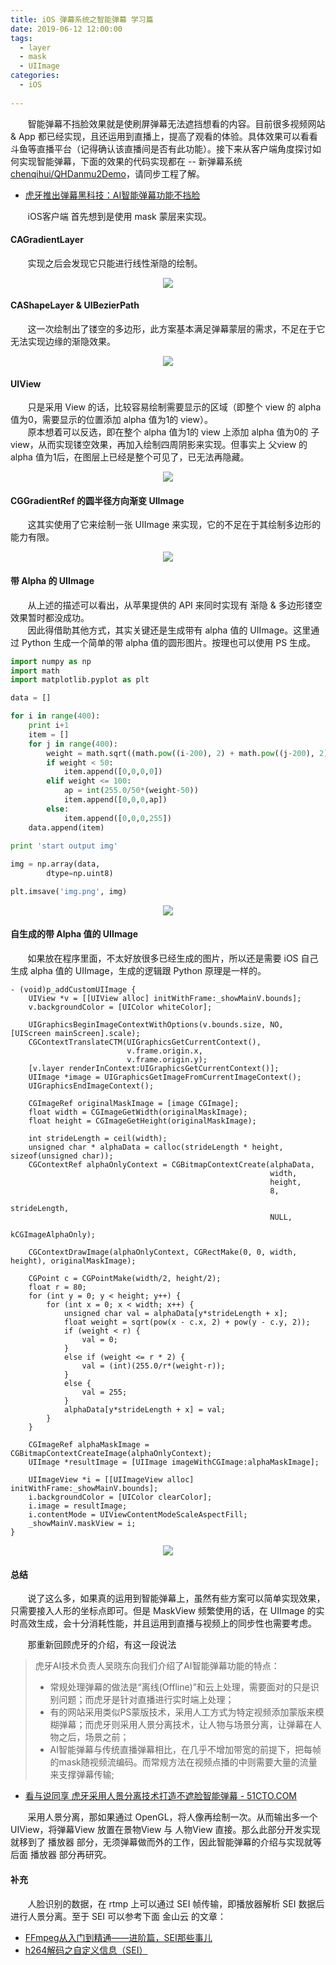 ```yaml
---
title: iOS 弹幕系统之智能弹幕 学习篇
date: 2019-06-12 12:00:00
tags:
  - layer
  - mask
  - UIImage
categories:
  - iOS
  
---
```


&nbsp;&nbsp;&nbsp;&nbsp;&nbsp;&nbsp;&nbsp;智能弹幕不挡脸效果就是使刷屏弹幕无法遮挡想看的内容。目前很多视频网站 & App 都已经实现，且还运用到直播上，提高了观看的体验。具体效果可以看看斗鱼等直播平台（记得确认该直播间是否有此功能）。接下来从客户端角度探讨如何实现智能弹幕，下面的效果的代码实现都在 -- 新弹幕系统 [chenqihui/QHDanmu2Demo](https://github.com/chenqihui/QHDanmu2Demo)，请同步工程了解。

* [虎牙推出弹幕黑科技：AI智能弹幕功能不挡脸](https://www.admin5.com/article/20181108/884048.shtml)

<!-- more -->

&nbsp;&nbsp;&nbsp;&nbsp;&nbsp;&nbsp;&nbsp;iOS客户端 首先想到是使用 mask 蒙层来实现。

#### CAGradientLayer

&nbsp;&nbsp;&nbsp;&nbsp;&nbsp;&nbsp;&nbsp;实现之后会发现它只能进行线性渐隐的绘制。

<div align=center><img src="https://anakinpublicspace-1253727175.cos.ap-chengdu.myqcloud.com/blog/Danmu/ai/G.png"/></div>

#### CAShapeLayer & UIBezierPath

&nbsp;&nbsp;&nbsp;&nbsp;&nbsp;&nbsp;&nbsp;这一次绘制出了镂空的多边形，此方案基本满足弹幕蒙层的需求，不足在于它无法实现边缘的渐隐效果。

<div align=center><img src="https://anakinpublicspace-1253727175.cos.ap-chengdu.myqcloud.com/blog/Danmu/ai/S.png"/></div>

#### UIView

&nbsp;&nbsp;&nbsp;&nbsp;&nbsp;&nbsp;&nbsp;只是采用 View 的话，比较容易绘制需要显示的区域（即整个 view 的 alpha 值为0，需要显示的位置添加 alpha 值为1的 view）。  
&nbsp;&nbsp;&nbsp;&nbsp;&nbsp;&nbsp;&nbsp;原本想着可以反选，即在整个 alpha 值为1的 view 上添加 alpha 值为0的 子view，从而实现镂空效果，再加入绘制四周阴影来实现。但事实上 父view 的 alpha 值为1后，在图层上已经是整个可见了，已无法再隐藏。

<div align=center><img src="https://anakinpublicspace-1253727175.cos.ap-chengdu.myqcloud.com/blog/Danmu/ai/v.png"/></div>

#### CGGradientRef 的圆半径方向渐变 UIImage

&nbsp;&nbsp;&nbsp;&nbsp;&nbsp;&nbsp;&nbsp;这其实使用了它来绘制一张 UIImage 来实现，它的不足在于其绘制多边形的能力有限。

<div align=center><img src="https://anakinpublicspace-1253727175.cos.ap-chengdu.myqcloud.com/blog/Danmu/ai/GR.png"/></div>

#### 带 Alpha 的 UIImage

&nbsp;&nbsp;&nbsp;&nbsp;&nbsp;&nbsp;&nbsp;从上述的描述可以看出，从苹果提供的 API 来同时实现有 渐隐 & 多边形镂空 效果暂时都没成功。  
&nbsp;&nbsp;&nbsp;&nbsp;&nbsp;&nbsp;&nbsp;因此得借助其他方式，其实关键还是生成带有 alpha 值的 UIImage。这里通过 Python 生成一个简单的带 alpha 值的圆形图片。按理也可以使用 PS 生成。

~~~python
import numpy as np
import math
import matplotlib.pyplot as plt

data = []

for i in range(400):
	print i+1
	item = []
	for j in range(400):
		weight = math.sqrt((math.pow((i-200), 2) + math.pow((j-200), 2)))
		if weight < 50:
			item.append([0,0,0,0])
		elif weight <= 100:
			ap = int(255.0/50*(weight-50))
			item.append([0,0,0,ap])
		else:
			item.append([0,0,0,255])
	data.append(item)
	
print 'start output img'	

img = np.array(data, 
		dtype=np.uint8)

plt.imsave('img.png', img)
~~~

<div align=center><img src="https://anakinpublicspace-1253727175.cos.ap-chengdu.myqcloud.com/blog/Danmu/ai/AI.png"/></div>

#### 自生成的带 Alpha 值的 UIImage

&nbsp;&nbsp;&nbsp;&nbsp;&nbsp;&nbsp;&nbsp;如果放在程序里面，不太好放很多已经生成的图片，所以还是需要 iOS 自己生成 alpha 值的 UIImage，生成的逻辑跟 Python 原理是一样的。

~~~objc
- (void)p_addCustomUIImage {
    UIView *v = [[UIView alloc] initWithFrame:_showMainV.bounds];
    v.backgroundColor = [UIColor whiteColor];
    
    UIGraphicsBeginImageContextWithOptions(v.bounds.size, NO, [UIScreen mainScreen].scale);
    CGContextTranslateCTM(UIGraphicsGetCurrentContext(),
                          v.frame.origin.x,
                          v.frame.origin.y);
    [v.layer renderInContext:UIGraphicsGetCurrentContext()];
    UIImage *image = UIGraphicsGetImageFromCurrentImageContext();
    UIGraphicsEndImageContext();
    
    CGImageRef originalMaskImage = [image CGImage];
    float width = CGImageGetWidth(originalMaskImage);
    float height = CGImageGetHeight(originalMaskImage);
    
    int strideLength = ceil(width);
    unsigned char * alphaData = calloc(strideLength * height, sizeof(unsigned char));
    CGContextRef alphaOnlyContext = CGBitmapContextCreate(alphaData,
                                                          width,
                                                          height,
                                                          8,
                                                          strideLength,
                                                          NULL,
                                                          kCGImageAlphaOnly);
    
    CGContextDrawImage(alphaOnlyContext, CGRectMake(0, 0, width, height), originalMaskImage);
    
    CGPoint c = CGPointMake(width/2, height/2);
    float r = 80;
    for (int y = 0; y < height; y++) {
        for (int x = 0; x < width; x++) {
            unsigned char val = alphaData[y*strideLength + x];
            float weight = sqrt(pow(x - c.x, 2) + pow(y - c.y, 2));
            if (weight < r) {
                val = 0;
            }
            else if (weight <= r * 2) {
                val = (int)(255.0/r*(weight-r));
            }
            else {
                val = 255;
            }
            alphaData[y*strideLength + x] = val;
        }
    }
    
    CGImageRef alphaMaskImage = CGBitmapContextCreateImage(alphaOnlyContext);
    UIImage *resultImage = [UIImage imageWithCGImage:alphaMaskImage];
    
    UIImageView *i = [[UIImageView alloc] initWithFrame:_showMainV.bounds];
    i.backgroundColor = [UIColor clearColor];
    i.image = resultImage;
    i.contentMode = UIViewContentModeScaleAspectFill;
    _showMainV.maskView = i;
}
~~~

<div align=center><img src="https://anakinpublicspace-1253727175.cos.ap-chengdu.myqcloud.com/blog/Danmu/ai/CI.png"/></div>

#### 总结

&nbsp;&nbsp;&nbsp;&nbsp;&nbsp;&nbsp;&nbsp;说了这么多，如果真的运用到智能弹幕上，虽然有些方案可以简单实现效果，只需要接入人形的坐标点即可。但是 MaskView 频繁使用的话，在 UIImage 的实时高效生成，会十分消耗性能，并且运用到直播与视频上的同步性也需要考虑。

&nbsp;&nbsp;&nbsp;&nbsp;&nbsp;&nbsp;&nbsp;那重新回顾虎牙的介绍，有这一段说法

>虎牙AI技术负责人吴晓东向我们介绍了AI智能弹幕功能的特点：
>
>* 常规处理弹幕的做法是“离线(Offline)”和云上处理，需要面对的只是识别问题；而虎牙是针对直播进行实时端上处理；
>* 有的网站采用类似PS蒙版技术，采用人工方式为特定视频添加蒙版来模糊弹幕；而虎牙则采用人景分离技术，让人物与场景分离，让弹幕在人物之后，场景之前；
>* AI智能弹幕与传统直播弹幕相比，在几乎不增加带宽的前提下，把每帧的mask随视频流编码。而常规方法在视频点播的中则需要大量的流量来支撑弹幕传输;

* [看与说同享 虎牙采用人景分离技术打造不遮脸智能弹幕 - 51CTO.COM](http://ai.51cto.com/art/201811/586866.htm)

&nbsp;&nbsp;&nbsp;&nbsp;&nbsp;&nbsp;&nbsp;采用人景分离，那如果通过 OpenGL，将人像再绘制一次。从而输出多一个 UIView，将弹幕View 放置在景物View 与 人物View 直接。那么此部分开发实现就移到了 播放器 部分，无须弹幕做而外的工作，因此智能弹幕的介绍与实现就等后面 播放器 部分再研究。

#### 补充

&nbsp;&nbsp;&nbsp;&nbsp;&nbsp;&nbsp;&nbsp;人脸识别的数据，在 rtmp 上可以通过 SEI 帧传输，即播放器解析 SEI 数据后进行人景分离。至于 SEI 可以参考下面 金山云 的文章：

* [FFmpeg从入门到精通——进阶篇，SEI那些事儿](https://mp.weixin.qq.com/s/BrSOPtDIOj5Lv1h1MLKCSA)
* [h264解码之自定义信息（SEI）](https://blog.csdn.net/y601500359/article/details/80943990)


